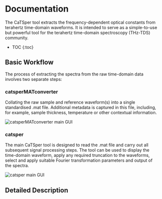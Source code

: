 # Documentation
The CaTSper tool extracts the frequency-dependent optical constants from terahertz time-domain waveforms. It is intended to serve as a simple-to-use but powerful tool for the terahertz time-domain spectroscopy (THz-TDS) community.

* TOC
{:toc}

## Basic Workflow
The process of extracting the spectra from the raw time-domain data involves two separate steps:

### catsperMATconverter 
Collating the raw sample and reference waveform(s) into a single standardised .mat file. Additional metadata is captured in this file, including, for example, sample thickness, temperature or other contextual information. 

![catsperMATconverter main GUI](https://github.com/CamTHz/catsper/blob/main/docs/images/catsper_converter_main_gui.png)

### catsper
The main CaTSper tool is designed to read the .mat file and carry out all subsequent signal processing steps. The tool can be used to display the time-domain waveform, apply any required truncation to the waveforms, select and apply suitable Fourier transformation parameters and output of the spectra.

![catsper main GUI](https://github.com/CamTHz/catsper/blob/main/docs/images/catsper_main_gui.png)

## Detailed Description
